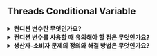 ## Threads Conditional Variable

<details>
  
  <summary><strong> 컨디션 변수란 무엇인가요? </strong></summary>

<br>

  - 조건이 참이 되기를 기다리며 쓰레드가 대기할 수 있는 **큐 자료 구조**.
  - 다른 쓰레드가 상태를 변경시켰다면, 대기 중이던 쓰레드를 깨우고 계속 진행할 수 있게 한다.

</details>


<details>
  <summary><strong>컨디션 변수를 사용할 때 유의해야 할 점은 무엇인가요?</strong></summary>

<br>

  - 락과 함께 사용해야 한다.
    - pthread_cond_wait() 호출 시 반드시 락이 걸려 있어야 하며, 함수는 락을 해제한 뒤 대기합니다.
    - 리턴 시 락을 다시 획득합니다.
- 상태 변수의 필요성
  - 상태 변수(e.g., done)는 다른 쓰레드가 조건을 알 수 있도록 필요합니다.
  - 상태 변수가 없다면 시그널을 보내도 대기 중인 쓰레드가 조건을 만족하지 않아 문제를 일으킬 수 있습니다.
- 반드시 while문으로 조건 확인
  - 경쟁 조건 때문에 상태를 반복 확인해야 합니다.
  - if문 대신 while문을 사용하여 조건이 충족되지 않았을 경우를 대비해야 합니다.
  
</details>


<details>
  <summary><strong>생산자-소비자 문제의 정의와 해결 방법은 무엇인가요?</strong></summary>

<br>

  - 생산자-소비자 문제는 다중 쓰레드 환경에서 데이터 생산과 소비 간의 동기화를 요구하는 고전적인 병행 프로그래밍 문제다.
  - 생산자(Producer):
    - 데이터를 생성하여 공유 버퍼에 추가하는 역할.
    - 버퍼가 가득 차 있으면 데이터를 더 추가할 수 없으므로 대기해야 함.
- 소비자(Consumer):
  - 공유 버퍼에서 데이터를 꺼내 소비하는 역할.
  - 버퍼가 비어 있으면 소비할 데이터가 없으므로 대기해야 함.

- 공유 버퍼:
  - 제한된 크기의 메모리 공간으로, 생산자가 데이터를 추가하고 소비자가 데이터를 꺼냄.

- 해결 방법:
  - 동기화와 동작 순서를 조정하여 생산자와 소비자가 동시에 버퍼에 접근하더라도 데이터가 손실되거나 프로그램이 충돌하지 않도록 한다.
  - ex) 컨디션 변수와 락 사용, 세마포어 활용

</details>

